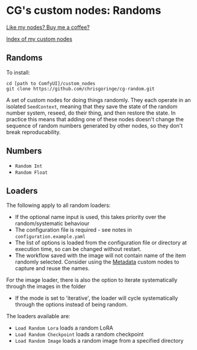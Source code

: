 # CG's custom nodes: Randoms

[Like my nodes? Buy me a coffee?](https://www.buymeacoffee.com/chrisgoringe)

[Index of my custom nodes](https://github.com/chrisgoringe/cg-nodes-index)

## Randoms

To install:
```
cd [path to ComfyUI]/custom_nodes
git clone https://github.com/chrisgoringe/cg-random.git
```

A set of custom nodes for doing things randomly. They each operate in an isolated `SeedContext`, meaning that they save the state of the random number system, reseed, do their thing, and then restore the state. In practice this means that adding one of these nodes doesn't change the sequence of random numbers generated by other nodes, so they don't break reproducability.

## Numbers

- `Random Int`
- `Random Float` 

## Loaders

The following apply to all random loaders:
- If the optional name input is used, this takes priority over the random/systematic behaviour
- The configuration file is required - see notes in `configuration.example.yaml`
- The list of options is loaded from the configuration file or directory at execution time, so can be changed without restart.
- The workflow saved with the image will not contain name of the item randomly selected. Consider using the [Metadata](https://github.com/chrisgoringe/cg-quicknodes) custom nodes to capture and reuse the names.

For the image loader, there is also the option to iterate systematically through the images in the folder
- If the mode is set to 'iterative', the loader will cycle systematically through the options instead of being random.

The loaders available are:
- `Load Random Lora` loads a random LoRA
- `Load Random Checkpoint` loads a random checkpoint
- `Load Random Image` loads a random image from a specified directory
